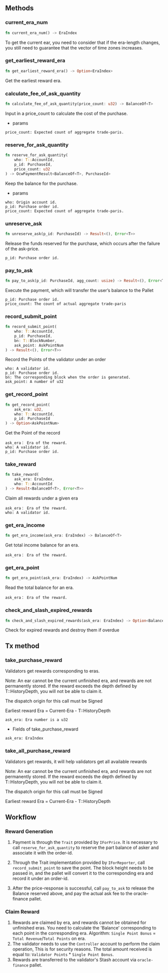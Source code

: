 
## Methods

### current_era_num
```rust
fn current_era_num() -> EraIndex
```
To get the current ear, you need to consider that if the era-length changes, you still need to guarantee that the vector of time zones increases.

### get_earliest_reward_era
```rust
fn get_earliest_reward_era() -> Option<EraIndex>
```
Get the earliest reward era.

### calculate_fee_of_ask_quantity
```rust
fn calculate_fee_of_ask_quantity(price_count: u32) -> BalanceOf<T>
```
Input in a price_count to calculate the cost of the purchase.

* params
```text
price_count: Expected count of aggregate trade-paris.
```

### reserve_for_ask_quantity
```rust
fn reserve_for_ask_quantity(
    who: T::AccountId,
    p_id: PurchaseId,
    price_count: u32
) -> OcwPaymentResult<BalanceOf<T>, PurchaseId>
```
Keep the balance for the purchase.
* params
```text
who: Origin account id.
p_id: Purchase order id.
price_count: Expected count of aggregate trade-paris.
```

### unreserve_ask
```rust
fn unreserve_ask(p_id: PurchaseId) -> Result<(), Error<T>>
```

Release the funds reserved for the purchase, which occurs after the failure of the ask-price.

```text
p_id: Purchase order id.
```

### pay_to_ask
```rust
fn pay_to_ask(p_id: PurchaseId, agg_count: usize) -> Result<(), Error<T>>
```

Execute the payment, which will transfer the user’s balance to the Pallet
```text
p_id: Purchase order id.
price_count: The count of actual aggregate trade-paris
```

### record_submit_point
```rust
fn record_submit_point(
    who: T::AccountId,
    p_id: PurchaseId,
    bn: T::BlockNumber,
    ask_point: AskPointNum
) -> Result<(), Error<T>>
```

Record the Points of the validator under an order

```text
who: A validator id.
p_id: Purchase order id.
bn: The corresponding block when the order is generated.
ask_point: A number of u32
```

### get_record_point
```rust
fn get_record_point(
    ask_era: u32,
    who: T::AccountId,
    p_id: PurchaseId
) -> Option<AskPointNum>
```

Get the Point of the record

```text
ask_era： Era of the reward.
who: A validator id.
p_id: Purchase order id.
```

### take_reward
```rust
fn take_reward(
    ask_era: EraIndex,
    who: T::AccountId
) -> Result<BalanceOf<T>, Error<T>>
```

Claim all rewards under a given era

```text
ask_era： Era of the reward.
who: A validator id.
```

### get_era_income
```rust
fn get_era_income(ask_era: EraIndex) -> BalanceOf<T>
```

Get total income balance for an era.

```text
ask_era： Era of the reward.
```

### get_era_point
```rust
fn get_era_point(ask_era: EraIndex) -> AskPointNum
```

Read the total balance for an era.

```text
ask_era： Era of the reward.
```

### check_and_slash_expired_rewards
```rust
fn check_and_slash_expired_rewards(ask_era: EraIndex) -> Option<BalanceOf<T>>
```
Check for expired rewards and destroy them if overdue

## Tx method ##

### take_purchase_reward

Validators get rewards corresponding to eras.

Note: An ear cannot be the current unfinished era, and rewards are not permanently stored. If the reward exceeds the depth defined by T::HistoryDepth, you will not be able to claim it.

The dispatch origin for this call must be Signed

Earliest reward Era = Current-Era - T::HistoryDepth

```text
ask_era: Era number is a u32
```

* Fields of take_purchase_reward
```text
ask_era: EraIndex
```

### take_all_purchase_reward

Validators get rewards, it will help validators get all available rewards

Note: An ear cannot be the current unfinished era, and rewards are not permanently stored. If the reward exceeds the depth defined by T::HistoryDepth, you will not be able to claim it.

The dispatch origin for this call must be Signed

Earliest reward Era = Current-Era - T::HistoryDepth


## Workflow


### Reward Generation

1. Payment is through the `Trait` provided by `IForPrice`. It is necessary to call `reserve_for_ask_quantity`
   to reserve the part balance of asker and associate it with the order-id.

2. Through the Trait implementation provided by `IForReporter`, call `record_submit_point` to save the point.
   The block height needs to be passed in, and the pallet will convert it to the corresponding era and record it under an order-id.

3. After the price-response is successful, call `pay_to_ask` to release the Balance reserved above,
   and pay the actual ask fee to the oracle-finance pallet.

### Claim Reward

1. Rewards are claimed by era, and rewards cannot be obtained for unfinished eras. You need to calculate
   the 'Balance' corresponding to each point in the corresponding era. Algorithm: `Single Point Bonus` = `Total Revenue`/`Total Points` on era.
2. The validator needs to use the `Controller` account to perform the claim operation, This is for security reasons.
   The total amount received is equal to:  `Validator Points` * `Single Point Bonus`.
3. Rewards are transferred to the validator's Stash account via `oracle-finance` pallet.

